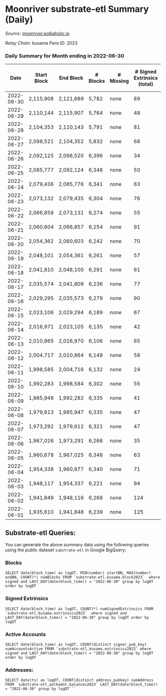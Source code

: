 # Moonriver substrate-etl Summary (Daily)

_Source_: [moonriver.polkaholic.io](https://moonriver.polkaholic.io)

*Relay Chain*: kusama
*Para ID*: 2023



### Daily Summary for Month ending in 2022-06-30


| Date | Start Block | End Block | # Blocks | # Missing | # Signed Extrinsics (total) | # Active Accounts | # Addresses with Balances | # Events | # Transfers | # XCM Transfers In | # XCM Transfers Out |
| ---- | ----------- | --------- | -------- | --------- | --------------------------- | ----------------- | ------------------------- | -------- | ----------- | ------------------ | ------------------- |
| 2022-06-30 | 2,115,908 | 2,121,689 | 5,782 | none | 89 | 36 | 554,882 | 704,979 | 11,065 ($4,052,426) | 86 ($69,728.79) | 97 ($24,639.19) |
| 2022-06-29 | 2,110,144 | 2,115,907 | 5,764 | none | 48 | 28 | 551,233 | 544,985 | 7,963 ($2,847,781) | 50 ($39,711.37) | 44 ($60,515.70) |
| 2022-06-28 | 2,104,353 | 2,110,143 | 5,791 | none | 81 | 35 | 551,032 | 554,415 | 9,206 ($4,947,721) | 93 ($41,289.53) | 224 ($107,858) |
| 2022-06-27 | 2,098,521 | 2,104,352 | 5,832 | none | 68 | 33 | 551,178 | 532,634 | 8,152 ($4,246,547) | 73 ($49,222.57) | 90 ($41,053.59) |
| 2022-06-26 | 2,092,125 | 2,098,520 | 6,396 | none | 34 | 21 | 550,649 | 552,943 | 8,466 ($6,196,064) | 116 ($436,360) | 71 ($85,965.50) |
| 2022-06-25 | 2,085,777 | 2,092,124 | 6,348 | none | 50 | 23 | 550,594 | 596,474 | 11,250 ($7,226,051) | 111 ($122,165) | 76 ($63,817.24) |
| 2022-06-24 | 2,079,436 | 2,085,776 | 6,341 | none | 63 | 26 | 550,189 | 711,122 | 15,383 ($17,350,457) | 295 ($1,131,764) | 85 ($68,814.83) |
| 2022-06-23 | 2,073,132 | 2,079,435 | 6,304 | none | 76 | 37 | 549,959 | 564,787 | 9,842 ($4,602,213) | 112 ($112,936) | 42 ($30,430.27) |
| 2022-06-22 | 2,066,858 | 2,073,131 | 6,274 | none | 55 | 19 | 549,820 | 588,314 | 9,177 ($7,660,551) | 85 ($126,698) | 61 ($50,645.39) |
| 2022-06-21 | 2,060,604 | 2,066,857 | 6,254 | none | 91 | 39 | 549,792 | 614,140 | 11,180 ($5,011,120) | 114 ($90,103.38) | 84 ($105,345) |
| 2022-06-20 | 2,054,362 | 2,060,603 | 6,242 | none | 70 | 38 | 549,484 | 623,554 | 11,293 ($5,419,125) | 91 ($135,135) | 75 ($93,961.05) |
| 2022-06-19 | 2,048,101 | 2,054,361 | 6,261 | none | 57 | 31 | 549,126 | 617,336 | 11,617 ($7,674,060) | 120 ($255,151) | 72 ($153,421) |
| 2022-06-18 | 2,041,810 | 2,048,100 | 6,291 | none | 61 | 30 | 548,753 | 748,716 | 18,952 ($11,591,942) | 144 ($961,730) | 147 ($191,697) |
| 2022-06-17 | 2,035,574 | 2,041,809 | 6,236 | none | 77 | 32 | 549,127 | 720,851 | 18,816 ($26,946,389) | 158 ($1,010,040) | 102 ($173,525) |
| 2022-06-16 | 2,029,295 | 2,035,573 | 6,279 | none | 90 | 39 | 549,223 | 685,661 | 18,288 ($13,341,971) | 135 ($215,898) | 87 ($79,428.55) |
| 2022-06-15 | 2,023,106 | 2,029,294 | 6,189 | none | 67 | 27 | 548,301 | 814,319 | 17,380 ($13,186,452) | 123 ($118,241) | 151 ($240,897) |
| 2022-06-14 | 2,016,971 | 2,023,105 | 6,135 | none | 42 | 24 | 548,237 | 739,740 | 15,165 ($11,174,758) | 133 ($242,355) | 145 ($223,690) |
| 2022-06-13 | 2,010,865 | 2,016,970 | 6,106 | none | 65 | 27 | 547,850 | 889,789 | 20,495 ($17,964,637) | 194 ($281,493) | 232 ($258,105) |
| 2022-06-12 | 2,004,717 | 2,010,864 | 6,148 | none | 58 | 18 | 547,502 | 680,726 | 12,623 ($9,166,266) | 88 ($89,644.55) | 126 ($299,462) |
| 2022-06-11 | 1,998,585 | 2,004,716 | 6,132 | none | 24 | 14 | 547,830 | 620,935 | 10,282 ($7,424,245) | 66 ($109,898) | 59 ($217,593) |
| 2022-06-10 | 1,992,283 | 1,998,584 | 6,302 | none | 55 | 19 | 547,483 | 539,550 | 11,217 ($11,492,682) | 79 ($179,934) | 79 ($162,263) |
| 2022-06-09 | 1,985,948 | 1,992,282 | 6,335 | none | 41 | 17 | 547,309 | 512,159 | 8,593 ($3,621,402) | 66 ($137,066) | 49 ($27,127.16) |
| 2022-06-08 | 1,979,613 | 1,985,947 | 6,335 | none | 47 | 22 | 546,831 | 536,291 | 10,933 ($6,674,243) | 102 ($181,981) | 68 ($65,774.58) |
| 2022-06-07 | 1,973,292 | 1,979,612 | 6,321 | none | 47 | 19 | 545,806 | 584,909 | 11,468 ($5,849,015) | 89 ($51,043.56) | 76 ($134,295) |
| 2022-06-06 | 1,967,026 | 1,973,291 | 6,266 | none | 35 | 18 | 546,112 | 576,629 | 12,138 ($13,963,823) | 82 ($83,668.59) | 57 ($68,144.16) |
| 2022-06-05 | 1,960,678 | 1,967,025 | 6,348 | none | 63 | 17 | 545,382 | 542,331 | 9,827 ($6,422,274) | 80 ($61,145.22) | 36 ($39,957.69) |
| 2022-06-04 | 1,954,338 | 1,960,677 | 6,340 | none | 71 | 12 | 544,872 | 509,391 | 8,442 ($3,392,527) | 64 ($50,958.45) | 60 ($53,821.46) |
| 2022-06-03 | 1,948,117 | 1,954,337 | 6,221 | none | 94 | 27 | 544,911 | 542,397 | 7,339 ($10,989,727) | 94 ($433,456) | 46 ($160,054) |
| 2022-06-02 | 1,941,849 | 1,948,116 | 6,268 | none | 124 | 22 | 544,304 | 534,692 | 9,057 ($6,740,079) | 99 ($62,662.60) | 78 ($76,836.00) |
| 2022-06-01 | 1,935,610 | 1,941,848 | 6,239 | none | 125 | 16 | 544,036 | 696,813 | 13,841 ($22,291,728) | 116 ($172,091) | 100 ($314,214) |

## Substrate-etl Queries:
You can generate the above summary data using the following queries using the public dataset `substrate-etl` in Google BigQuery:


### Blocks
```
SELECT date(block_time) as logDT, MIN(number) startBN, MAX(number) endBN, COUNT(*) numBlocks FROM `substrate-etl.kusama.block2023`  where signed and LAST_DAY(date(block_time)) = "2022-06-30" group by logDT order by logDT
```


### Signed Extrinsics
```
SELECT date(block_time) as logDT, COUNT(*) numSignedExtrinsics FROM `substrate-etl.kusama.extrinsics2023`  where signed and LAST_DAY(date(block_time)) = "2022-06-30" group by logDT order by logDT
```


### Active Accounts
```
SELECT date(block_time) as logDT, COUNT(distinct signer_pub_key) numAccountsActive FROM `substrate-etl.kusama.extrinsics2023` where signed and LAST_DAY(date(block_time)) = "2022-06-30" group by logDT order by logDT
```


### Addresses:
```
SELECT date(ts) as logDT, COUNT(distinct address_pubkey) numAddress FROM `substrate-etl.polkadot.balances2023` LAST_DAY(date(block_time)) = "2022-06-30" group by logDT```

